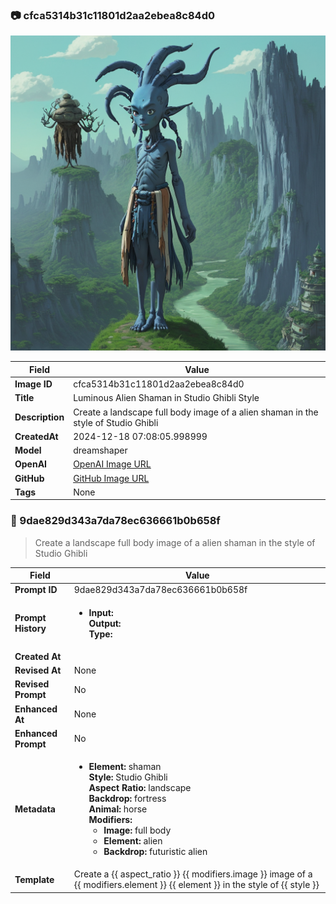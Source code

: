 

### 📷 cfca5314b31c11801d2aa2ebea8c84d0 


![data.id](./cfca5314b31c11801d2aa2ebea8c84d0.jpg)


| Field          | Value                                                                                                                     |
|----------------|---------------------------------------------------------------------------------------------------------------------------|
| **Image ID**             | cfca5314b31c11801d2aa2ebea8c84d0                                                                                                             |
| **Title**           | Luminous Alien Shaman in Studio Ghibli Style                                                                                                       |
| **Description**           | Create a landscape full body image of a alien shaman in the style of Studio Ghibli                                                                                                       |
| **CreatedAt**        | 2024-12-18 07:08:05.998999                                                                                                        |
| **Model**        | dreamshaper                                                                                                        |
| **OpenAI**         | [OpenAI Image URL](http://192.168.1.85:8081/generated-images/b64764515266.png)                                                                                |
| **GitHub**         | [GitHub Image URL](https://raw.githubusercontent.com/Caneta-Silva/weeb/refs/heads/main/images/cfca5314b31c11801d2aa2ebea8c84d0/cfca5314b31c11801d2aa2ebea8c84d0.jpg)                                                                                |
| **Tags**       | None                                                                                                                   |

### 📜 9dae829d343a7da78ec636661b0b658f

> Create a landscape full body image of a alien shaman in the style of Studio Ghibli

| Field          | Value                                                                                                                                                                      |
|----------------|----------------------------------------------------------------------------------------------------------------------------------------------------------------------------|
| **Prompt ID**  | 9dae829d343a7da78ec636661b0b658f                                                                                                                                                            |
| **Prompt History** | <ul><li>**Input:**  <br> **Output:**  <br> **Type:** </li></ul> |
| **Created At** |                                                                                                                                                    |
| **Revised At** | None                                                                                                                                                   |
| **Revised Prompt** | No                                                                                                                                                                      |
| **Enhanced At** | None                                                                                                                                                  |
| **Enhanced Prompt** | No                                                                                                                                                                    |
| **Metadata**   | <ul><li>**Element:** shaman <br> **Style:** Studio Ghibli <br> **Aspect Ratio:** landscape <br> **Backdrop:** fortress <br> **Animal:** horse <br> **Modifiers:**<ul><li>**Image:** full body</li><li>**Element:** alien</li><li>**Backdrop:** futuristic alien</li></ul></li></ul> |
| **Template**   | Create a {{ aspect_ratio }} {{ modifiers.image }} image of a {{ modifiers.element }} {{ element }} in the style of {{ style }}                                                                                                                                           |


